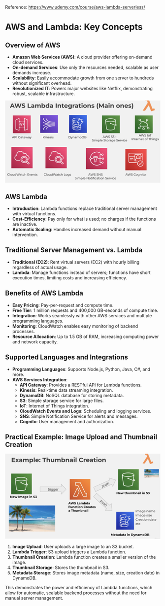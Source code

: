 Reference: https://www.udemy.com/course/aws-lambda-serverless/

# AWS and Lambda: Key Concepts

## Overview of AWS

- **Amazon Web Services (AWS)**: A cloud provider offering on-demand cloud services.
- **On-demand Services**: Use only the resources needed, scalable as user demands increase.
- **Scalability**: Easily accommodate growth from one server to hundreds without significant overhead.
- **Revolutionized IT**: Powers major websites like Netflix, demonstrating robust, scalable infrastructure.

![alt text](image.png)

## AWS Lambda

- **Introduction**: Lambda functions replace traditional server management with virtual functions.
- **Cost-Efficiency**: Pay only for what is used; no charges if the functions are inactive.
- **Automatic Scaling**: Handles increased demand without manual intervention.

## Traditional Server Management vs. Lambda

- **Traditional (EC2)**: Rent virtual servers (EC2) with hourly billing regardless of actual usage.
- **Lambda**: Manage functions instead of servers; functions have short execution times, limiting costs and increasing efficiency.

## Benefits of AWS Lambda

- **Easy Pricing**: Pay-per-request and compute time.
- **Free Tier**: 1 million requests and 400,000 GB-seconds of compute time.
- **Integration**: Works seamlessly with other AWS services and multiple programming languages.
- **Monitoring**: CloudWatch enables easy monitoring of backend processes.
- **Resource Allocation**: Up to 1.5 GB of RAM, increasing computing power and network capacity.

## Supported Languages and Integrations

- **Programming Languages**: Supports Node.js, Python, Java, C#, and more.
- **AWS Services Integration**:
  - **API Gateway**: Provides a RESTful API for Lambda functions.
  - **Kinesis**: Real-time data streaming integration.
  - **DynamoDB**: NoSQL database for storing metadata.
  - **S3**: Simple storage service for large files.
  - **IoT**: Internet of Things integration.
  - **CloudWatch Events and Logs**: Scheduling and logging services.
  - **SNS**: Simple Notification Service for alerts and messages.
  - **Cognito**: User management and authorization.

## Practical Example: Image Upload and Thumbnail Creation

![alt text](image-1.png)

1. **Image Upload**: User uploads a large image to an S3 bucket.
2. **Lambda Trigger**: S3 upload triggers a Lambda function.
3. **Thumbnail Creation**: Lambda function creates a smaller version of the image.
4. **Thumbnail Storage**: Stores the thumbnail in S3.
5. **Metadata Storage**: Stores image metadata (name, size, creation date) in DynamoDB.

This demonstrates the power and efficiency of Lambda functions, which allow for automatic, scalable backend processes without the need for manual server management.
